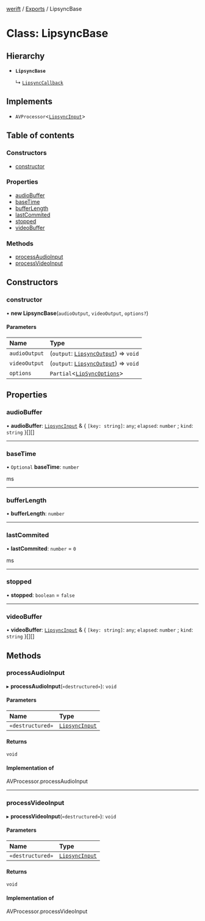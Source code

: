[werift](../README.md) / [Exports](../modules.md) / LipsyncBase

# Class: LipsyncBase

## Hierarchy

- **`LipsyncBase`**

  ↳ [`LipsyncCallback`](LipsyncCallback.md)

## Implements

- `AVProcessor`<[`LipsyncInput`](../modules.md#lipsyncinput)\>

## Table of contents

### Constructors

- [constructor](LipsyncBase.md#constructor)

### Properties

- [audioBuffer](LipsyncBase.md#audiobuffer)
- [baseTime](LipsyncBase.md#basetime)
- [bufferLength](LipsyncBase.md#bufferlength)
- [lastCommited](LipsyncBase.md#lastcommited)
- [stopped](LipsyncBase.md#stopped)
- [videoBuffer](LipsyncBase.md#videobuffer)

### Methods

- [processAudioInput](LipsyncBase.md#processaudioinput)
- [processVideoInput](LipsyncBase.md#processvideoinput)

## Constructors

### constructor

• **new LipsyncBase**(`audioOutput`, `videoOutput`, `options?`)

#### Parameters

| Name | Type |
| :------ | :------ |
| `audioOutput` | (`output`: [`LipsyncOutput`](../modules.md#lipsyncoutput)) => `void` |
| `videoOutput` | (`output`: [`LipsyncOutput`](../modules.md#lipsyncoutput)) => `void` |
| `options` | `Partial`<[`LipSyncOptions`](../interfaces/LipSyncOptions.md)\> |

## Properties

### audioBuffer

• **audioBuffer**: [`LipsyncInput`](../modules.md#lipsyncinput) & { `[key: string]`: `any`; `elapsed`: `number` ; `kind`: `string`  }[][]

___

### baseTime

• `Optional` **baseTime**: `number`

ms

___

### bufferLength

• **bufferLength**: `number`

___

### lastCommited

• **lastCommited**: `number` = `0`

ms

___

### stopped

• **stopped**: `boolean` = `false`

___

### videoBuffer

• **videoBuffer**: [`LipsyncInput`](../modules.md#lipsyncinput) & { `[key: string]`: `any`; `elapsed`: `number` ; `kind`: `string`  }[][]

## Methods

### processAudioInput

▸ **processAudioInput**(`«destructured»`): `void`

#### Parameters

| Name | Type |
| :------ | :------ |
| `«destructured»` | [`LipsyncInput`](../modules.md#lipsyncinput) |

#### Returns

`void`

#### Implementation of

AVProcessor.processAudioInput

___

### processVideoInput

▸ **processVideoInput**(`«destructured»`): `void`

#### Parameters

| Name | Type |
| :------ | :------ |
| `«destructured»` | [`LipsyncInput`](../modules.md#lipsyncinput) |

#### Returns

`void`

#### Implementation of

AVProcessor.processVideoInput
